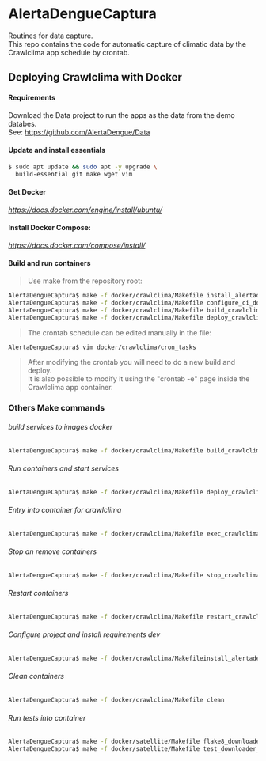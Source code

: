 # AlertaDengueCaptura
Routines for data capture.<br>
This repo contains the code for automatic capture of climatic data by the Crawlclima app schedule by crontab.

## Deploying Crawlclima with Docker

#### Requirements

Download the Data project to run the apps as the data from the demo databes.<br>
See: https://github.com/AlertaDengue/Data

#### Update and install essentials
```bash
$ sudo apt update && sudo apt -y upgrade \
  build-essential git make wget vim
```
####  Get Docker
*https://docs.docker.com/engine/install/ubuntu/*
#### Install Docker Compose: 
*https://docs.docker.com/compose/install/*

#### Build and run containers
> Use make from the repository root:<br>
```bash
AlertaDengueCaptura$ make -f docker/crawlclima/Makefile install_alertadenguecaptura
AlertaDengueCaptura$ make -f docker/crawlclima/Makefile configure_ci_downloader_app
AlertaDengueCaptura$ make -f docker/crawlclima/Makefile build_crawlclima
AlertaDengueCaptura$ make -f docker/crawlclima/Makefile deploy_crawlclima
```
> The crontab schedule can be edited manually in the file:<br>
```bash
AlertaDengueCaptura$ vim docker/crawlclima/cron_tasks
```
> After modifying the crontab you will need to do a new build and deploy. <br>
> It is also possible to modify it using the "crontab -e" page inside the Crawlclima app container.<br>

### Others Make commands

###### build services to images docker
```bash
AlertaDengueCaptura$ make -f docker/crawlclima/Makefile build_crawlclima
```
###### Run containers and start services
```bash
AlertaDengueCaptura$ make -f docker/crawlclima/Makefile deploy_crawlclima
```
###### Entry into container for crawlclima
```bash
AlertaDengueCaptura$ make -f docker/crawlclima/Makefile exec_crawlclima
```
###### Stop an remove containers
```bash
AlertaDengueCaptura$ make -f docker/crawlclima/Makefile stop_crawlclima
```
###### Restart containers
```bash
AlertaDengueCaptura$ make -f docker/crawlclima/Makefile restart_crawlclima
```
###### Configure project and install requirements dev
```bash
AlertaDengueCaptura$ make -f docker/crawlclima/Makefileinstall_alertadenguecaptura
```

###### Clean containers
```bash
AlertaDengueCaptura$ make -f docker/crawlclima/Makefile clean
```
###### Run tests into container

```bash
AlertaDengueCaptura$ make -f docker/satellite/Makefile flake8_downloader_app
AlertaDengueCaptura$ make -f docker/satellite/Makefile test_downloader_app
```
